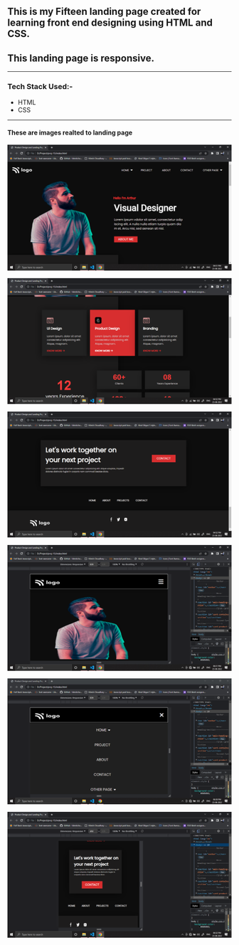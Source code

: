 
## This is my Fifteen landing page created for learning front end designing using HTML and CSS.

##  This landing page is responsive. 

---

### Tech Stack Used:-
- HTML
- CSS

---
#### These are images realted to landing page

![Image](website_screenshot/Screenshot%20(426).png)

![Image](website_screenshot/Screenshot%20(427).png)

![Image](website_screenshot/Screenshot%20(430).png)

![Image](website_screenshot/Screenshot%20(433).png)

![Image](website_screenshot/Screenshot%20(431).png)

![Image](website_screenshot/Screenshot%20(438).png)
